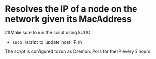 # Resolves the IP of a node on the network given its MacAddress
##Make sure to run the script using SUDO 
  - sudo ./script_to_update_host_IP.sh

The script is configured to run as Daemon. Polls for the IP every 5 hours.
